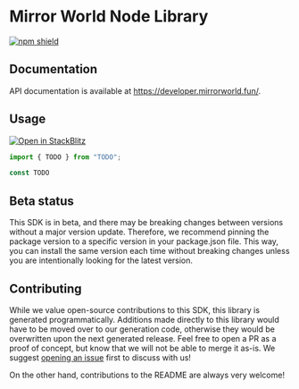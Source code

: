 # Mirror World Node Library

[![npm shield](https://img.shields.io/npm/v/@fern-api/mirrorworld)](https://www.npmjs.com/package/@fern-api/mirrorworld)

## Documentation

API documentation is available at <https://developer.mirrorworld.fun/>.

## Usage

[![Open in StackBlitz](https://developer.stackblitz.com/img/open_in_stackblitz.svg)](TODO)

```typescript
import { TODO } from "TODO";

const TODO
```

## Beta status

This SDK is in beta, and there may be breaking changes between versions without a major version update. Therefore, we recommend pinning the package version to a specific version in your package.json file. This way, you can install the same version each time without breaking changes unless you are intentionally looking for the latest version.

## Contributing

While we value open-source contributions to this SDK, this library is generated programmatically. Additions made directly to this library would have to be moved over to our generation code, otherwise they would be overwritten upon the next generated release. Feel free to open a PR as a proof of concept, but know that we will not be able to merge it as-is. We suggest [opening an issue](https://github.com/fern-mirrorworld/mirrorworld-node/issues) first to discuss with us!

On the other hand, contributions to the README are always very welcome!
